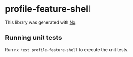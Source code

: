 # profile-feature-shell

This library was generated with [Nx](https://nx.dev).

## Running unit tests

Run `nx test profile-feature-shell` to execute the unit tests.
